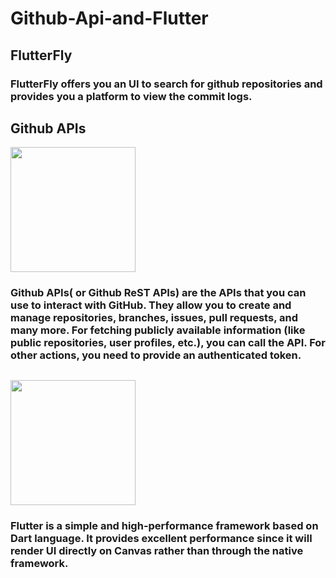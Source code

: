 # Github-Api-and-Flutter
## FlutterFly
### FlutterFly offers you an UI to search for github repositories and provides you a platform to view the commit logs.

## Github APIs
<a><img src="https://1000logos.net/wp-content/uploads/2021/05/GitHub-logo.png" width="200"/></a>
### Github APIs( or Github ReST APIs) are the APIs that you can use to interact with GitHub. They allow you to create and manage repositories, branches, issues, pull requests, and many more. For fetching publicly available information (like public repositories, user profiles, etc.), you can call the API. For other actions, you need to provide an authenticated token.
## <a><img src="https://res.cloudinary.com/nitishk72/image/upload/v1586796259/nstack_in/courses/flutter/flutter-banner.png" width="200"/></a>
### Flutter is a simple and high-performance framework based on Dart language. It provides excellent performance since it will render UI directly on Canvas rather than through the native framework.




